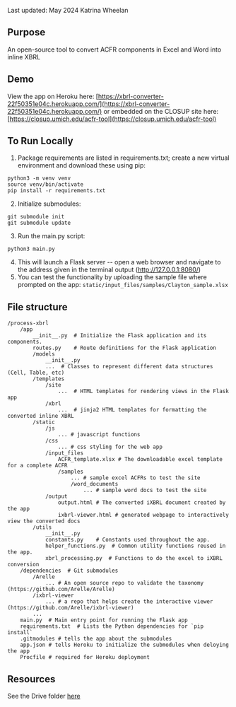 Last updated: May 2024
Katrina Wheelan

## Purpose

An open-source tool to convert ACFR components in Excel and Word into inline XBRL

## Demo

View the app on Heroku here: [https://xbrl-converter-22f50351e04c.herokuapp.com/](https://xbrl-converter-22f50351e04c.herokuapp.com/)
or embedded on the CLOSUP site here: [https://closup.umich.edu/acfr-tool](https://closup.umich.edu/acfr-tool)

## To Run Locally

1. Package requirements are listed in requirements.txt; create a new virtual environment and download these using pip:
```
python3 -m venv venv
source venv/bin/activate 
pip install -r requirements.txt
```
2. Initialize submodules:
```
git submodule init
git submodule update
```
3. Run the main.py script:
```
python3 main.py
```
4. This will launch a Flask server -- open a web browser and navigate to the address given in the terminal output (http://127.0.0.1:8080/)
5. You can test the functionality by uploading the sample file where prompted on the app: `static/input_files/samples/Clayton_sample.xlsx`


## File structure

```
/process-xbrl
    /app
        __init__.py  # Initialize the Flask application and its components.
        routes.py    # Route definitions for the Flask application 
        /models 
            __init__.py 
            ...  # Classes to represent different data structures (Cell, Table, etc)
        /templates
            /site
                ...  # HTML templates for rendering views in the Flask app
            /xbrl
                ...  # jinja2 HTML templates for formatting the converted inline XBRL
        /static
            /js
                ... # javascript functions
            /css
                ... # css styling for the web app
            /input_files
                ACFR_template.xlsx # The downloadable excel template for a complete ACFR
                /samples
                    ... # sample excel ACFRs to test the site
                    /word_documents 
                        ... # sample word docs to test the site
            /output
                output.html # The converted iXBRL document created by the app
                ixbrl-viewer.html # generated webpage to interactively view the converted docs
        /utils
            __init__.py
            constants.py    # Constants used throughout the app.
            helper_functions.py  # Common utility functions reused in the app.
            xbrl_processing.py  # Functions to do the excel to iXBRL conversion
    /dependencies  # Git submodules
        /Arelle
            ... # An open source repo to validate the taxonomy (https://github.com/Arelle/Arelle)
        /ixbrl-viewer
            ... # a repo that helps create the interactive viewer (https://github.com/Arelle/ixbrl-viewer)
        ...
    main.py  # Main entry point for running the Flask app
    requirements.txt  # Lists the Python dependencies for `pip install`
    .gitmodules # tells the app about the submodules
    app.json # tells Heroku to initialize the submodules when deloying the app
    Procfile # required for Heroku deployment
```

## Resources 

See the Drive folder [here](https://drive.google.com/drive/folders/1tnDqeFb1Zo9Xs-2UOoLt4FNWaAYCto3Y)

